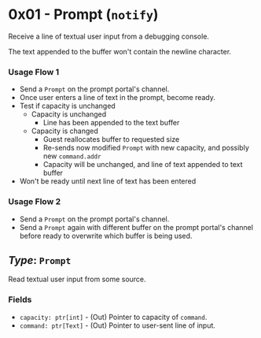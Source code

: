 # 0x01 - Prompt (`notify`) 

Receive a line of textual user input from a debugging console.

The text appended to the buffer won't contain the newline character.

### Usage Flow 1
 - Send a `Prompt` on the prompt portal's channel.
 - Once user enters a line of text in the prompt, become ready.
 - Test if capacity is unchanged
   - Capacity is unchanged
     - Line has been appended to the text buffer
   - Capacity is changed
     - Guest reallocates buffer to requested size
     - Re-sends now modified `Prompt` with new capacity, and possibly new
       `command.addr`
     - Capacity will be unchanged, and line of text appended to text buffer
 - Won't be ready until next line of text has been entered

### Usage Flow 2
 - Send a `Prompt` on the prompt portal's channel.
 - Send a `Prompt` again with different buffer on the prompt portal's channel
   before ready to overwrite which buffer is being used.

## *Type*: `Prompt`

Read textual user input from some source.

### Fields

 - `capacity: ptr[int]` - (Out) Pointer to capacity of `command`.
 - `command: ptr[Text]` - (Out) Pointer to user-sent line of input.
